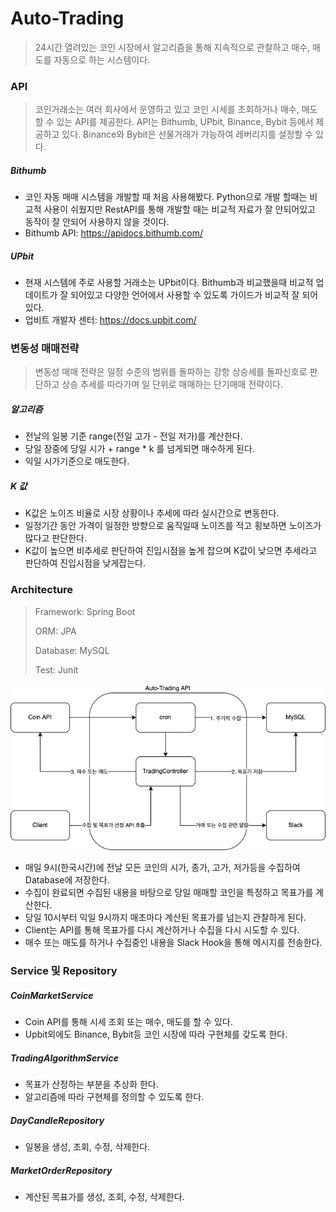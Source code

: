 # Auto-Trading

> 24시간 열려있는 코인 시장에서 알고리즘을 통해 지속적으로 관찰하고 매수, 매도를 자동으로 하는 시스템이다.



### API

> 코인거래소는 여러 회사에서 운영하고 있고 코인 시세를 조회하거나 매수, 매도할 수 있는 API를 제공한다. API는 Bithumb, UPbit, Binance, Bybit 등에서 제공하고 있다. Binance와 Bybit은 선물거래가 가능하여 레버리지를 설정할 수 있다.



##### Bithumb

- 코인 자동 매매 시스템을 개발할 때 처음 사용해봤다. Python으로 개발 할때는 비교적 사용이 쉬웠지만 RestAPI를 통해 개발할 때는 비교적 자료가 잘 안되어있고 동작이 잘 안되어 사용하지 않을 것이다.
- Bithumb API: https://apidocs.bithumb.com/



##### UPbit

- 현재 시스템에 주로 사용할 거래소는 UPbit이다. Bithumb과 비교했을때 비교적 업데이트가 잘 되어있고 다양한 언어에서 사용할 수 있도록 가이드가 비교적 잘 되어있다.
- 업비트 개발자 센터: https://docs.upbit.com/





### 변동성 매매전략

> 변동성 매매 전략은 일정 수준의 범위를 돌파하는 강항 상승세를 돌파신호로 판단하고 상승 추세를 따라가며 일 단위로 매매하는 단기매매 전략이다.



##### 알고리즘

- 전날의 일봉 기준 range(전일 고가 - 전일 저가)를 계산한다.
- 당일 장중에 당일 시가 + range * k 를 넘게되면 매수하게 된다.
- 익일 시가기준으로 매도한다.



##### K 값

- K값은 노이즈 비율로 시장 상황이나 추세에 따라 실시간으로 변동한다.
- 일정기간 동안 가격이 일정한 방향으로 움직일때 노이즈를 적고 횡보하면 노이즈가 많다고 판단한다.
- K값이 높으면 비추세로 판단하여 진입시점을 높게 잡으며 K값이 낮으면 추세라고 판단하여 진입시점을 낮게잡는다.





### Architecture

> Framework: Spring Boot
>
> ORM: JPA
>
> Database: MySQL
>
> Test: Junit



![image1](./doc/image/image1.png)



- 매일 9시(한국시간)에 전날 모든 코인의 시가, 종가, 고가, 저가등을 수집하여 Database에 저장한다.
- 수집이 완료되면 수집된 내용을 바탕으로 당일 매매할 코인을 특정하고 목표가를 계산한다.
- 당일 10시부터 익일 9시까지 매초마다 계산된 목표가를 넘는지 관찰하게 된다.
- Client는 API를 통해 목표가를 다시 계산하거나 수집을 다시 시도할 수 있다.
- 매수 또는 매도를 하거나 수집중인 내용을 Slack Hook을 통해 메시지를 전송한다.





### Service 및 Repository



##### CoinMarketService

- Coin API를 통해 시세 조회 또는 매수, 매도를 할 수 있다.
- Upbit외에도 Binance, Bybit등 코인 시장에 따라 구현체를 갖도록 한다.



##### TradingAlgorithmService

- 목표가 산정하는 부분을 추상화 한다.
- 알고리즘에 따라 구현체를 정의할 수 있도록 한다.



##### DayCandleRepository

- 일봉을 생성, 조회, 수정, 삭제한다.



##### MarketOrderRepository

- 계산된 목표가를 생성, 조회, 수정, 삭제한다.






